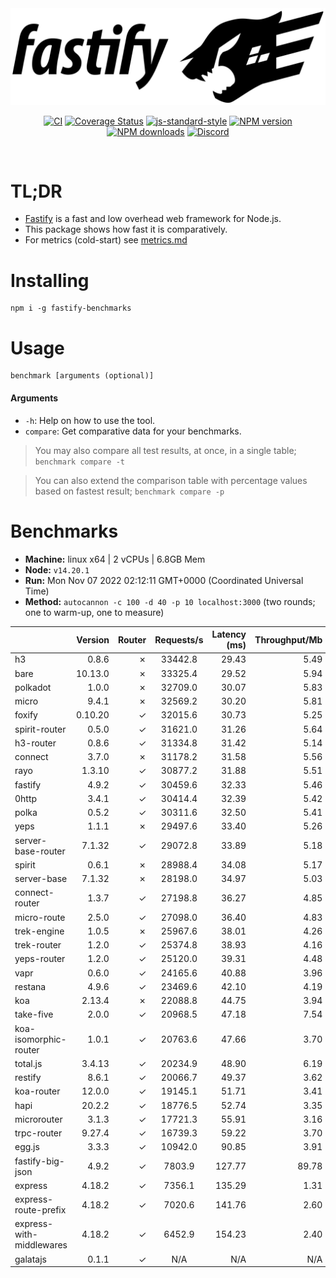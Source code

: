 <div align="center">
  <img src="https://github.com/fastify/graphics/raw/HEAD/fastify-landscape-outlined.svg" width="650" height="auto"/>
</div>

<div align="center">

[![CI](https://github.com/fastify/fastify/workflows/ci/badge.svg)](https://github.com/fastify/fastify/actions/workflows/ci.yml)
[![Coverage Status](https://coveralls.io/repos/github/fastify/fastify/badge.svg?branch=master)](https://coveralls.io/github/fastify/fastify?branch=master)
[![js-standard-style](https://img.shields.io/badge/code%20style-standard-brightgreen.svg?style=flat)](http://standardjs.com/)
[![NPM version](https://img.shields.io/npm/v/fastify.svg?style=flat)](https://www.npmjs.com/package/fastify)
[![NPM downloads](https://img.shields.io/npm/dm/fastify.svg?style=flat)](https://www.npmjs.com/package/fastify) [![Discord](https://img.shields.io/discord/725613461949906985)](https://discord.gg/fastify)

</div>
<br />

# TL;DR

* [Fastify](https://github.com/fastify/fastify) is a fast and low overhead web framework for Node.js.
* This package shows how fast it is comparatively.
* For metrics (cold-start) see [metrics.md](./METRICS.md)

# Installing

```
npm i -g fastify-benchmarks
```

# Usage

```
benchmark [arguments (optional)]
```

#### Arguments

* `-h`: Help on how to use the tool.
* `compare`: Get comparative data for your benchmarks.

> You may also compare all test results, at once, in a single table; `benchmark compare -t`

> You can also extend the comparison table with percentage values based on fastest result; `benchmark compare -p`
# Benchmarks

* __Machine:__ linux x64 | 2 vCPUs | 6.8GB Mem
* __Node:__ `v14.20.1`
* __Run:__ Mon Nov 07 2022 02:12:11 GMT+0000 (Coordinated Universal Time)
* __Method:__ `autocannon -c 100 -d 40 -p 10 localhost:3000` (two rounds; one to warm-up, one to measure)

|                          | Version | Router | Requests/s | Latency (ms) | Throughput/Mb |
| :--                      | --:     | --:    | :-:        | --:          | --:           |
| h3                       | 0.8.6   | ✗      | 33442.8    | 29.43        | 5.49          |
| bare                     | 10.13.0 | ✗      | 33325.4    | 29.52        | 5.94          |
| polkadot                 | 1.0.0   | ✗      | 32709.0    | 30.07        | 5.83          |
| micro                    | 9.4.1   | ✗      | 32569.2    | 30.20        | 5.81          |
| foxify                   | 0.10.20 | ✓      | 32015.6    | 30.73        | 5.25          |
| spirit-router            | 0.5.0   | ✓      | 31621.0    | 31.26        | 5.64          |
| h3-router                | 0.8.6   | ✓      | 31334.8    | 31.42        | 5.14          |
| connect                  | 3.7.0   | ✗      | 31178.2    | 31.58        | 5.56          |
| rayo                     | 1.3.10  | ✓      | 30877.2    | 31.88        | 5.51          |
| fastify                  | 4.9.2   | ✓      | 30459.6    | 32.33        | 5.46          |
| 0http                    | 3.4.1   | ✓      | 30414.4    | 32.39        | 5.42          |
| polka                    | 0.5.2   | ✓      | 30311.6    | 32.50        | 5.41          |
| yeps                     | 1.1.1   | ✗      | 29497.6    | 33.40        | 5.26          |
| server-base-router       | 7.1.32  | ✓      | 29072.8    | 33.89        | 5.18          |
| spirit                   | 0.6.1   | ✗      | 28988.4    | 34.08        | 5.17          |
| server-base              | 7.1.32  | ✗      | 28198.0    | 34.97        | 5.03          |
| connect-router           | 1.3.7   | ✓      | 27198.8    | 36.27        | 4.85          |
| micro-route              | 2.5.0   | ✓      | 27098.0    | 36.40        | 4.83          |
| trek-engine              | 1.0.5   | ✗      | 25967.6    | 38.01        | 4.26          |
| trek-router              | 1.2.0   | ✓      | 25374.8    | 38.93        | 4.16          |
| yeps-router              | 1.2.0   | ✓      | 25120.0    | 39.31        | 4.48          |
| vapr                     | 0.6.0   | ✓      | 24165.6    | 40.88        | 3.96          |
| restana                  | 4.9.6   | ✓      | 23469.6    | 42.10        | 4.19          |
| koa                      | 2.13.4  | ✗      | 22088.8    | 44.75        | 3.94          |
| take-five                | 2.0.0   | ✓      | 20968.5    | 47.18        | 7.54          |
| koa-isomorphic-router    | 1.0.1   | ✓      | 20763.6    | 47.66        | 3.70          |
| total.js                 | 3.4.13  | ✓      | 20234.9    | 48.90        | 6.19          |
| restify                  | 8.6.1   | ✓      | 20066.7    | 49.37        | 3.62          |
| koa-router               | 12.0.0  | ✓      | 19145.1    | 51.71        | 3.41          |
| hapi                     | 20.2.2  | ✓      | 18776.5    | 52.74        | 3.35          |
| microrouter              | 3.1.3   | ✓      | 17721.3    | 55.91        | 3.16          |
| trpc-router              | 9.27.4  | ✓      | 16739.3    | 59.22        | 3.70          |
| egg.js                   | 3.3.3   | ✓      | 10942.0    | 90.85        | 3.91          |
| fastify-big-json         | 4.9.2   | ✓      | 7803.9     | 127.77       | 89.78         |
| express                  | 4.18.2  | ✓      | 7356.1     | 135.29       | 1.31          |
| express-route-prefix     | 4.18.2  | ✓      | 7020.6     | 141.76       | 2.60          |
| express-with-middlewares | 4.18.2  | ✓      | 6452.9     | 154.23       | 2.40          |
| galatajs                 | 0.1.1   | ✓      | N/A        | N/A          | N/A           |
